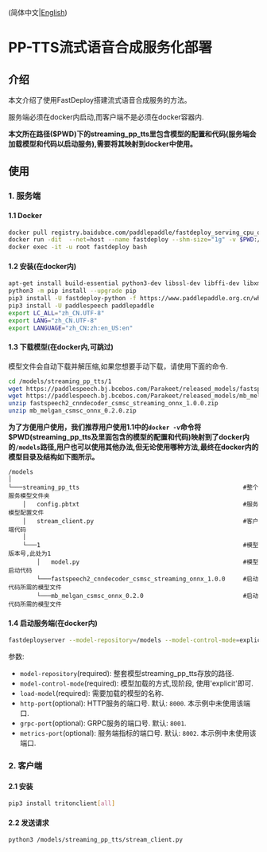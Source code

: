 (简体中文|[English](./README.md))

# PP-TTS流式语音合成服务化部署

## 介绍
本文介绍了使用FastDeploy搭建流式语音合成服务的方法。

服务端必须在docker内启动,而客户端不是必须在docker容器内.

**本文所在路径($PWD)下的streaming_pp_tts里包含模型的配置和代码(服务端会加载模型和代码以启动服务),需要将其映射到docker中使用。**

## 使用
### 1. 服务端
#### 1.1 Docker
```bash
docker pull registry.baidubce.com/paddlepaddle/fastdeploy_serving_cpu_only:22.09
docker run -dit  --net=host --name fastdeploy --shm-size="1g" -v $PWD:/models registry.baidubce.com/paddlepaddle/fastdeploy_serving_cpu_only:22.09
docker exec -it -u root fastdeploy bash
```

#### 1.2 安装(在docker内)
```bash
apt-get install build-essential python3-dev libssl-dev libffi-dev libxml2 libxml2-dev libxslt1-dev zlib1g-dev libsndfile1 language-pack-zh-hans wget zip
python3 -m pip install --upgrade pip
pip3 install -U fastdeploy-python -f https://www.paddlepaddle.org.cn/whl/fastdeploy.html
pip3 install -U paddlespeech paddlepaddle
export LC_ALL="zh_CN.UTF-8"
export LANG="zh_CN.UTF-8"
export LANGUAGE="zh_CN:zh:en_US:en"
```

#### 1.3 下载模型(在docker内,可跳过)

模型文件会自动下载并解压缩,如果您想要手动下载，请使用下面的命令.

```bash
cd /models/streaming_pp_tts/1
wget https://paddlespeech.bj.bcebos.com/Parakeet/released_models/fastspeech2/fastspeech2_cnndecoder_csmsc_streaming_onnx_1.0.0.zip
wget https://paddlespeech.bj.bcebos.com/Parakeet/released_models/mb_melgan/mb_melgan_csmsc_onnx_0.2.0.zip
unzip fastspeech2_cnndecoder_csmsc_streaming_onnx_1.0.0.zip
unzip mb_melgan_csmsc_onnx_0.2.0.zip
```
**为了方便用户使用，我们推荐用户使用1.1中的`docker -v`命令将$PWD(streaming_pp_tts及里面包含的模型的配置和代码)映射到了docker内的`/models`路径,用户也可以使用其他办法,但无论使用哪种方法,最终在docker内的模型目录及结构如下图所示。**

```
/models 
│
└───streaming_pp_tts                                              #整个服务模型文件夹
    │   config.pbtxt                                              #服务模型配置文件
    │   stream_client.py                                          #客户端代码
    │
    └───1                                                         #模型版本号,此处为1
        │   model.py                                              #模型启动代码
        └───fastspeech2_cnndecoder_csmsc_streaming_onnx_1.0.0     #启动代码所需的模型文件
        └───mb_melgan_csmsc_onnx_0.2.0                            #启动代码所需的模型文件

```

#### 1.4 启动服务端(在docker内)
```bash
fastdeployserver --model-repository=/models --model-control-mode=explicit --load-model=streaming_pp_tts
```

参数:
  - `model-repository`(required): 整套模型streaming_pp_tts存放的路径.
  - `model-control-mode`(required): 模型加载的方式,现阶段, 使用'explicit'即可.
  - `load-model`(required): 需要加载的模型的名称.
  - `http-port`(optional): HTTP服务的端口号. 默认: `8000`. 本示例中未使用该端口.
  - `grpc-port`(optional): GRPC服务的端口号. 默认: `8001`.
  - `metrics-port`(optional): 服务端指标的端口号. 默认: `8002`. 本示例中未使用该端口.

### 2. 客户端
#### 2.1 安装
```bash
pip3 install tritonclient[all]
```

#### 2.2 发送请求
```bash
python3 /models/streaming_pp_tts/stream_client.py
```
